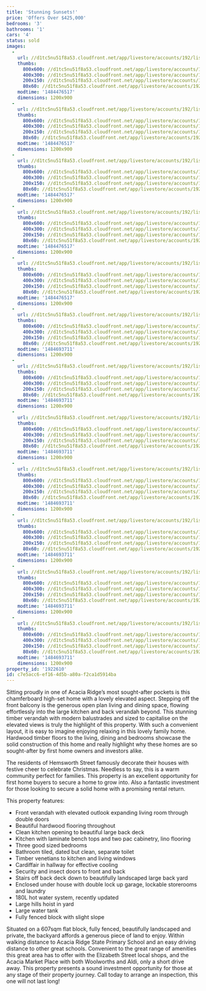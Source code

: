 ```yaml
---
title: 'Stunning Sunsets!'
price: 'Offers Over $425,000'
bedrooms: '3'
bathrooms: '1'
cars: '4'
status: sold
images:
  -
    url: //d1tc5nu51f8a53.cloudfront.net/app/livestore/accounts/192/listings/1012616/images/Hemsworth-41-Deck-Da_775167630_20170115083435.jpg
    thumbs:
      800x600: //d1tc5nu51f8a53.cloudfront.net/app/livestore/accounts/192/listings/1012616/images/Hemsworth-41-Deck-Da_775167630_20170115083435_800x600.jpg
      400x300: //d1tc5nu51f8a53.cloudfront.net/app/livestore/accounts/192/listings/1012616/images/Hemsworth-41-Deck-Da_775167630_20170115083435_400x300.jpg
      200x150: //d1tc5nu51f8a53.cloudfront.net/app/livestore/accounts/192/listings/1012616/images/Hemsworth-41-Deck-Da_775167630_20170115083435_200x150.jpg
      80x60: //d1tc5nu51f8a53.cloudfront.net/app/livestore/accounts/192/listings/1012616/images/Hemsworth-41-Deck-Da_775167630_20170115083435_80x60.jpg
    modtime: '1484476517'
    dimensions: 1200x900
  -
    url: //d1tc5nu51f8a53.cloudfront.net/app/livestore/accounts/192/listings/1012616/images/Hemsworth-41-Front-D_8810134437_20170115083001.jpg
    thumbs:
      800x600: //d1tc5nu51f8a53.cloudfront.net/app/livestore/accounts/192/listings/1012616/images/Hemsworth-41-Front-D_8810134437_20170115083001_800x600.jpg
      400x300: //d1tc5nu51f8a53.cloudfront.net/app/livestore/accounts/192/listings/1012616/images/Hemsworth-41-Front-D_8810134437_20170115083001_400x300.jpg
      200x150: //d1tc5nu51f8a53.cloudfront.net/app/livestore/accounts/192/listings/1012616/images/Hemsworth-41-Front-D_8810134437_20170115083001_200x150.jpg
      80x60: //d1tc5nu51f8a53.cloudfront.net/app/livestore/accounts/192/listings/1012616/images/Hemsworth-41-Front-D_8810134437_20170115083001_80x60.jpg
    modtime: '1484476517'
    dimensions: 1200x900
  -
    url: //d1tc5nu51f8a53.cloudfront.net/app/livestore/accounts/192/listings/1012616/images/Hemsworth-41-Living-_6331114159_20170115083324.jpg
    thumbs:
      800x600: //d1tc5nu51f8a53.cloudfront.net/app/livestore/accounts/192/listings/1012616/images/Hemsworth-41-Living-_6331114159_20170115083324_800x600.jpg
      400x300: //d1tc5nu51f8a53.cloudfront.net/app/livestore/accounts/192/listings/1012616/images/Hemsworth-41-Living-_6331114159_20170115083324_400x300.jpg
      200x150: //d1tc5nu51f8a53.cloudfront.net/app/livestore/accounts/192/listings/1012616/images/Hemsworth-41-Living-_6331114159_20170115083324_200x150.jpg
      80x60: //d1tc5nu51f8a53.cloudfront.net/app/livestore/accounts/192/listings/1012616/images/Hemsworth-41-Living-_6331114159_20170115083324_80x60.jpg
    modtime: '1484476517'
    dimensions: 1200x900
  -
    url: //d1tc5nu51f8a53.cloudfront.net/app/livestore/accounts/192/listings/1012616/images/Hemsworth-41-FrontBa_7165255351_20170115083504.jpg
    thumbs:
      800x600: //d1tc5nu51f8a53.cloudfront.net/app/livestore/accounts/192/listings/1012616/images/Hemsworth-41-FrontBa_7165255351_20170115083504_800x600.jpg
      400x300: //d1tc5nu51f8a53.cloudfront.net/app/livestore/accounts/192/listings/1012616/images/Hemsworth-41-FrontBa_7165255351_20170115083504_400x300.jpg
      200x150: //d1tc5nu51f8a53.cloudfront.net/app/livestore/accounts/192/listings/1012616/images/Hemsworth-41-FrontBa_7165255351_20170115083504_200x150.jpg
      80x60: //d1tc5nu51f8a53.cloudfront.net/app/livestore/accounts/192/listings/1012616/images/Hemsworth-41-FrontBa_7165255351_20170115083504_80x60.jpg
    modtime: '1484476517'
    dimensions: 1200x900
  -
    url: //d1tc5nu51f8a53.cloudfront.net/app/livestore/accounts/192/listings/1012616/images/Hemsworth-41-Kitchen_8958787830_20170115082725.jpg
    thumbs:
      800x600: //d1tc5nu51f8a53.cloudfront.net/app/livestore/accounts/192/listings/1012616/images/Hemsworth-41-Kitchen_8958787830_20170115082725_800x600.jpg
      400x300: //d1tc5nu51f8a53.cloudfront.net/app/livestore/accounts/192/listings/1012616/images/Hemsworth-41-Kitchen_8958787830_20170115082725_400x300.jpg
      200x150: //d1tc5nu51f8a53.cloudfront.net/app/livestore/accounts/192/listings/1012616/images/Hemsworth-41-Kitchen_8958787830_20170115082725_200x150.jpg
      80x60: //d1tc5nu51f8a53.cloudfront.net/app/livestore/accounts/192/listings/1012616/images/Hemsworth-41-Kitchen_8958787830_20170115082725_80x60.jpg
    modtime: '1484476517'
    dimensions: 1200x900
  -
    url: //d1tc5nu51f8a53.cloudfront.net/app/livestore/accounts/192/listings/1012616/images/Hemsworth-41-Backyar_1606241492_20170115082945.jpg
    thumbs:
      800x600: //d1tc5nu51f8a53.cloudfront.net/app/livestore/accounts/192/listings/1012616/images/Hemsworth-41-Backyar_1606241492_20170115082945_800x600.jpg
      400x300: //d1tc5nu51f8a53.cloudfront.net/app/livestore/accounts/192/listings/1012616/images/Hemsworth-41-Backyar_1606241492_20170115082945_400x300.jpg
      200x150: //d1tc5nu51f8a53.cloudfront.net/app/livestore/accounts/192/listings/1012616/images/Hemsworth-41-Backyar_1606241492_20170115082945_200x150.jpg
      80x60: //d1tc5nu51f8a53.cloudfront.net/app/livestore/accounts/192/listings/1012616/images/Hemsworth-41-Backyar_1606241492_20170115082945_80x60.jpg
    modtime: '1484693711'
    dimensions: 1200x900
  -
    url: //d1tc5nu51f8a53.cloudfront.net/app/livestore/accounts/192/listings/1012616/images/Hemsworth-41-Bed1-Da_936205466_20170115082544.jpg
    thumbs:
      800x600: //d1tc5nu51f8a53.cloudfront.net/app/livestore/accounts/192/listings/1012616/images/Hemsworth-41-Bed1-Da_936205466_20170115082544_800x600.jpg
      400x300: //d1tc5nu51f8a53.cloudfront.net/app/livestore/accounts/192/listings/1012616/images/Hemsworth-41-Bed1-Da_936205466_20170115082544_400x300.jpg
      200x150: //d1tc5nu51f8a53.cloudfront.net/app/livestore/accounts/192/listings/1012616/images/Hemsworth-41-Bed1-Da_936205466_20170115082544_200x150.jpg
      80x60: //d1tc5nu51f8a53.cloudfront.net/app/livestore/accounts/192/listings/1012616/images/Hemsworth-41-Bed1-Da_936205466_20170115082544_80x60.jpg
    modtime: '1484693711'
    dimensions: 1200x900
  -
    url: //d1tc5nu51f8a53.cloudfront.net/app/livestore/accounts/192/listings/1012616/images/Hemsworth-41-Bed3-Da_6776812966_20170115082431.jpg
    thumbs:
      800x600: //d1tc5nu51f8a53.cloudfront.net/app/livestore/accounts/192/listings/1012616/images/Hemsworth-41-Bed3-Da_6776812966_20170115082431_800x600.jpg
      400x300: //d1tc5nu51f8a53.cloudfront.net/app/livestore/accounts/192/listings/1012616/images/Hemsworth-41-Bed3-Da_6776812966_20170115082431_400x300.jpg
      200x150: //d1tc5nu51f8a53.cloudfront.net/app/livestore/accounts/192/listings/1012616/images/Hemsworth-41-Bed3-Da_6776812966_20170115082431_200x150.jpg
      80x60: //d1tc5nu51f8a53.cloudfront.net/app/livestore/accounts/192/listings/1012616/images/Hemsworth-41-Bed3-Da_6776812966_20170115082431_80x60.jpg
    modtime: '1484693711'
    dimensions: 1200x900
  -
    url: //d1tc5nu51f8a53.cloudfront.net/app/livestore/accounts/192/listings/1012616/images/Hemsworth-41-Bed2-Da_4757159622_20170115082519.jpg
    thumbs:
      800x600: //d1tc5nu51f8a53.cloudfront.net/app/livestore/accounts/192/listings/1012616/images/Hemsworth-41-Bed2-Da_4757159622_20170115082519_800x600.jpg
      400x300: //d1tc5nu51f8a53.cloudfront.net/app/livestore/accounts/192/listings/1012616/images/Hemsworth-41-Bed2-Da_4757159622_20170115082519_400x300.jpg
      200x150: //d1tc5nu51f8a53.cloudfront.net/app/livestore/accounts/192/listings/1012616/images/Hemsworth-41-Bed2-Da_4757159622_20170115082519_200x150.jpg
      80x60: //d1tc5nu51f8a53.cloudfront.net/app/livestore/accounts/192/listings/1012616/images/Hemsworth-41-Bed2-Da_4757159622_20170115082519_80x60.jpg
    modtime: '1484693711'
    dimensions: 1200x900
  -
    url: //d1tc5nu51f8a53.cloudfront.net/app/livestore/accounts/192/listings/1012616/images/Hemsworth-41-Bathroo_8193860348_20170115082631.jpg
    thumbs:
      800x600: //d1tc5nu51f8a53.cloudfront.net/app/livestore/accounts/192/listings/1012616/images/Hemsworth-41-Bathroo_8193860348_20170115082631_800x600.jpg
      400x300: //d1tc5nu51f8a53.cloudfront.net/app/livestore/accounts/192/listings/1012616/images/Hemsworth-41-Bathroo_8193860348_20170115082631_400x300.jpg
      200x150: //d1tc5nu51f8a53.cloudfront.net/app/livestore/accounts/192/listings/1012616/images/Hemsworth-41-Bathroo_8193860348_20170115082631_200x150.jpg
      80x60: //d1tc5nu51f8a53.cloudfront.net/app/livestore/accounts/192/listings/1012616/images/Hemsworth-41-Bathroo_8193860348_20170115082631_80x60.jpg
    modtime: '1484693711'
    dimensions: 1200x900
  -
    url: //d1tc5nu51f8a53.cloudfront.net/app/livestore/accounts/192/listings/1012616/images/Hemsworth-41-Garage-_7105810563_20170115082348.jpg
    thumbs:
      800x600: //d1tc5nu51f8a53.cloudfront.net/app/livestore/accounts/192/listings/1012616/images/Hemsworth-41-Garage-_7105810563_20170115082348_800x600.jpg
      400x300: //d1tc5nu51f8a53.cloudfront.net/app/livestore/accounts/192/listings/1012616/images/Hemsworth-41-Garage-_7105810563_20170115082348_400x300.jpg
      200x150: //d1tc5nu51f8a53.cloudfront.net/app/livestore/accounts/192/listings/1012616/images/Hemsworth-41-Garage-_7105810563_20170115082348_200x150.jpg
      80x60: //d1tc5nu51f8a53.cloudfront.net/app/livestore/accounts/192/listings/1012616/images/Hemsworth-41-Garage-_7105810563_20170115082348_80x60.jpg
    modtime: '1484693711'
    dimensions: 1200x900
  -
    url: //d1tc5nu51f8a53.cloudfront.net/app/livestore/accounts/192/listings/1012616/images/Map-41-Hemsworth_4229001156_20170116104403.jpg
    thumbs:
      800x600: //d1tc5nu51f8a53.cloudfront.net/app/livestore/accounts/192/listings/1012616/images/Map-41-Hemsworth_4229001156_20170116104403_800x600.jpg
      400x300: //d1tc5nu51f8a53.cloudfront.net/app/livestore/accounts/192/listings/1012616/images/Map-41-Hemsworth_4229001156_20170116104403_400x300.jpg
      200x150: //d1tc5nu51f8a53.cloudfront.net/app/livestore/accounts/192/listings/1012616/images/Map-41-Hemsworth_4229001156_20170116104403_200x150.jpg
      80x60: //d1tc5nu51f8a53.cloudfront.net/app/livestore/accounts/192/listings/1012616/images/Map-41-Hemsworth_4229001156_20170116104403_80x60.jpg
    modtime: '1484693711'
    dimensions: 1200x900
property_id: '1922610'
id: c7e5acc6-ef16-4d5b-a80a-f2ca1d5914ba
---
```

Sitting proudly in one of Acacia Ridge’s most sought-after pockets is this chamferboard high-set home with a lovely elevated aspect. Stepping off the front balcony is the generous open plan living and dining space, flowing effortlessly into the large kitchen and back verandah beyond. This stunning timber verandah with modern balustrades and sized to capitalise on the elevated views is truly the highlight of this property. With such a convenient layout, it is easy to imagine enjoying relaxing in this lovely family home. Hardwood timber floors to the living, dining and bedrooms showcase the solid construction of this home and really highlight why these homes are so sought-after by first home owners and investors alike. 

The residents of Hemsworth Street famously decorate their houses with festive cheer to celebrate Christmas. Needless to say, this is a warm community perfect for families. This property is an excellent opportunity for first home buyers to secure a home to grow into. Also a fantastic investment for those looking to secure a solid home with a promising rental return.

This property features:

*  Front verandah with elevated outlook expanding living room through double doors
*  Beautiful hardwood flooring throughout
*  Clean kitchen opening to beautiful large back deck
*  Kitchen with laminate bench tops and two pac cabinetry, lino flooring
*  Three good sized bedrooms
*  Bathroom tiled, dated but clean, separate toilet
*  Timber venetians to kitchen and living windows
*  Cardiffair in hallway for effective cooling
*  Security and insect doors to front and back
*  Stairs off back deck down to beautifully landscaped large back yard
*  Enclosed under house with double lock up garage, lockable storerooms and laundry 
*  180L hot water system, recently updated
*  Large hills hoist in yard
*  Large water tank
*  Fully fenced block with slight slope

Situated on a 607sqm flat block, fully fenced, beautifully landscaped and private, the backyard affords a generous piece of land to enjoy. Within walking distance to Acacia Ridge State Primary School and an easy driving distance to other great schools. Convenient to the great range of amenities this great area has to offer with the Elizabeth Street local shops, and the Acacia Market Place with both Woolworths and Aldi, only a short drive away. This property presents a sound investment opportunity for those at any stage of their property journey. Call today to arrange an inspection, this one will not last long!